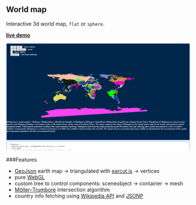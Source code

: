 ## World map

Interactive 3d world map, `flat` or `sphere`.

[**live demo**](https://seeris.github.io/playground.3dmap/)

![Alt text](/snapshot.png?raw=true "snapshot.png")

###Features

 * [GeoJson](http://geojson.org/) earth map → triangulated with [earcut.js](https://github.com/mapbox/earcut) → vertices
 * pure [WebGL](https://developer.mozilla.org/en-US/docs/Web/API/WebGL_API)
 * custom tree to control components: sceneobject → container → mesh
 * [Möller–Trumbore](https://en.wikipedia.org/wiki/M%C3%B6ller%E2%80%93Trumbore_intersection_algorithm) intersection algorithm
 * country info fetching using [Wikipedia API](https://www.mediawiki.org/wiki/API:Main_page) and [JSONP](https://en.wikipedia.org/wiki/JSONP)

